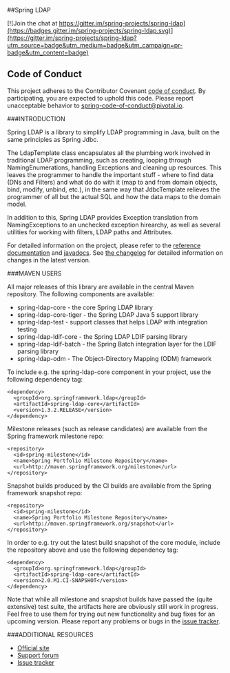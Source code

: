 ##Spring LDAP

[![Join the chat at https://gitter.im/spring-projects/spring-ldap](https://badges.gitter.im/spring-projects/spring-ldap.svg)](https://gitter.im/spring-projects/spring-ldap?utm_source=badge&utm_medium=badge&utm_campaign=pr-badge&utm_content=badge)

## Code of Conduct
This project adheres to the Contributor Covenant [code of conduct](CODE_OF_CONDUCT.adoc).
By participating, you  are expected to uphold this code. Please report unacceptable behavior to spring-code-of-conduct@pivotal.io.

###INTRODUCTION

Spring LDAP is a library to simplify LDAP programming in Java, built on the same
principles as Spring Jdbc. 

The LdapTemplate class encapsulates all the plumbing work involved in traditional LDAP 
programming, such as creating, looping through NamingEnumerations, handling Exceptions
and cleaning up resources. This leaves the programmer to handle the important stuff - 
where to find data (DNs and Filters) and what do do with it (map to and from domain 
objects, bind, modify, unbind, etc.), in the same way that JdbcTemplate relieves the 
programmer of all but the actual SQL and how the data maps to the domain model.

In addition to this, Spring LDAP provides Exception translation from NamingExceptions
to an unchecked exception hirearchy, as well as several utilities for working with filters,
LDAP paths and Attributes.

For detailed information on the project, please refer to the [reference documentation](http://static.springsource.org/spring-ldap/docs/1.3.x/reference/html/) and [javadocs](http://static.springframework.org/spring-ldap/docs/1.3.x/apidocs/).
See [the changelog](https://jira.springsource.org/secure/ReleaseNote.jspa?projectId=10071&version=13399) for detailed information on changes in the latest version.

###MAVEN USERS

All major releases of this library are available in the central Maven repository.
The following components are available:

* spring-ldap-core - the core Spring LDAP library
* spring-ldap-core-tiger - the Spring LDAP Java 5 support library
* spring-ldap-test - support classes that helps LDAP with integration testing
* spring-ldap-ldif-core - the Spring LDAP LDIF parsing library
* spring-ldap-ldif-batch - the Spring Batch integration layer for the LDIF parsing library
* spring-ldap-odm - The Object-Directory Mapping (ODM) framework

To include e.g. the spring-ldap-core component in your project, use the following dependency tag:

    <dependency>
      <groupId>org.springframework.ldap</groupId>
      <artifactId>spring-ldap-core</artifactId>
      <version>1.3.2.RELEASE</version>
    </dependency>

Milestone releases (such as release candidates) are available from the Spring
framework milestone repo:

    <repository>
      <id>spring-milestone</id>
      <name>Spring Portfolio Milestone Repository</name>
      <url>http://maven.springframework.org/milestone</url>
    </repository>

Snapshot builds produced by the CI builds are available from the Spring framework snapshot repo:

    <repository>
      <id>spring-milestone</id>
      <name>Spring Portfolio Milestone Repository</name>
      <url>http://maven.springframework.org/snapshot</url>
    </repository>

In order to e.g. try out the latest build snapshot of the core module, include the repository above and
use the following dependency tag:

    <dependency>
      <groupId>org.springframework.ldap</groupId>
      <artifactId>spring-ldap-core</artifactId>
      <version>2.0.M1.CI-SNAPSHOT</version>
    </dependency>

Note that while all milestone and snapshot builds have passed the (quite extensive) test suite,
the artifacts here are obviously still work in progress. Feel free to use them for trying out new functionality
and bug fixes for an upcoming version. Please report any problems or bugs in the [issue tracker](https://jira.springsource.org/browse/LDAP).

###ADDITIONAL RESOURCES

* [Official site](http://www.springframework.org/ldap)
* [Support forum](http://forum.springframework.org/forumdisplay.php?f=40)
* [Issue tracker](https://jira.springsource.org/browse/LDAP)
